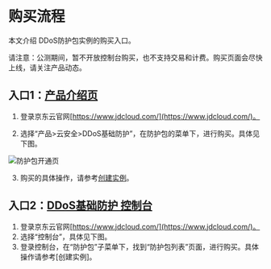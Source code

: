# 购买流程

本文介绍 DDoS防护包实例的购买入口。

请注意：公测期间，暂不开放控制台购买，也不支持交易和计费。购买页面会尽快上线，请关注产品动态。

## 入口1：[产品介绍页](https://www.jdcloud.com/cn/products/anti-ddos-protection-package)
1. 登录京东云官网[https://www.jdcloud.com/](https://www.jdcloud.com/)。

2. 选择“产品>云安全>DDoS基础防护”，在防护包的菜单下，进行购买。具体见下图。

![防护包开通页](https://github.com/jdcloudcom/cn/blob/Anti-DDoS/image/Anti-DDoS-Protection-Package/防护包开通页.jpg)

3. 购买的具体操作，请参考[创建实例](../Getting-Started/Create-Instance.md)。

## 入口2：[DDoS基础防护 控制台](https://antiddos-console.jdcloud.com/gz/ddos/list)

1. 登录京东云官网[https://www.jdcloud.com/](https://www.jdcloud.com/)。
2. 选择“控制台”，具体见下图。
3. 登录控制台，在“防护包”子菜单下，找到“防护包列表”页面，进行购买。具体操作请参考[创建实例]。
